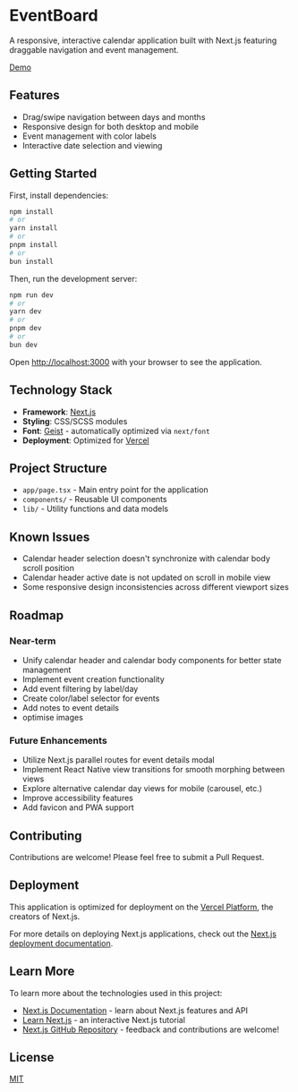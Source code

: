 # EventBoard

A responsive, interactive calendar application built with Next.js featuring draggable navigation and event management.

[Demo](https://event-calendar-board.vercel.app/)

## Features

- Drag/swipe navigation between days and months
- Responsive design for both desktop and mobile
- Event management with color labels
- Interactive date selection and viewing

## Getting Started

First, install dependencies:

```bash
npm install
# or
yarn install
# or
pnpm install
# or
bun install
```

Then, run the development server:

```bash
npm run dev
# or
yarn dev
# or
pnpm dev
# or
bun dev
```

Open [http://localhost:3000](http://localhost:3000) with your browser to see the application.

## Technology Stack

- **Framework**: [Next.js](https://nextjs.org)
- **Styling**: CSS/SCSS modules
- **Font**: [Geist](https://vercel.com/font) - automatically optimized via `next/font`
- **Deployment**: Optimized for [Vercel](https://vercel.com)

## Project Structure

- `app/page.tsx` - Main entry point for the application
- `components/` - Reusable UI components
- `lib/` - Utility functions and data models

## Known Issues

- Calendar header selection doesn't synchronize with calendar body scroll position
- Calendar header active date is not updated on scroll in mobile view
- Some responsive design inconsistencies across different viewport sizes

## Roadmap

### Near-term

- Unify calendar header and calendar body components for better state management
- Implement event creation functionality
- Add event filtering by label/day
- Create color/label selector for events
- Add notes to event details
- optimise images

### Future Enhancements

- Utilize Next.js parallel routes for event details modal
- Implement React Native view transitions for smooth morphing between views
- Explore alternative calendar day views for mobile (carousel, etc.)
- Improve accessibility features
- Add favicon and PWA support

## Contributing

Contributions are welcome! Please feel free to submit a Pull Request.

## Deployment

This application is optimized for deployment on the [Vercel Platform](https://vercel.com), the creators of Next.js.

For more details on deploying Next.js applications, check out the [Next.js deployment documentation](https://nextjs.org/docs/deployment).

## Learn More

To learn more about the technologies used in this project:

- [Next.js Documentation](https://nextjs.org/docs) - learn about Next.js features and API
- [Learn Next.js](https://nextjs.org/learn) - an interactive Next.js tutorial
- [Next.js GitHub Repository](https://github.com/vercel/next.js/) - feedback and contributions are welcome!

## License

[MIT](LICENSE)